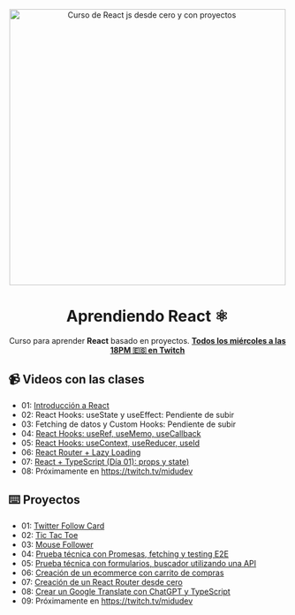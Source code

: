 <div align="center">

<img alt="Curso de React js desde cero y con proyectos" src="https://user-images.githubusercontent.com/1561955/212888793-fd719e58-b0c2-4d03-9c55-38e3e79ebc17.png" width="500" />

# Aprendiendo React ⚛️

Curso para aprender **React** basado en proyectos.
**[Todos los miércoles a las 18PM 🇪🇸 en Twitch](https://twitch.tv/midudev)**
</div>

## 📹 Videos con las clases

- 01: [Introducción a React](https://www.youtube.com/watch?v=7iobxzd_2wY)
- 02: React Hooks: useState y useEffect: Pendiente de subir
- 03: Fetching de datos y Custom Hooks: Pendiente de subir
- 04: [React Hooks: useRef, useMemo, useCallback](https://www.twitch.tv/videos/1732102325?filter=archives&sort=time)
- 05: [React Hooks: useContext, useReducer, useId](https://www.twitch.tv/videos/1738955695)
- 06: [React Router + Lazy Loading](https://www.twitch.tv/videos/1745844783?filter=archives&sort=time)
- 07: [React + TypeScript (Día 01): props y state)](https://www.twitch.tv/videos/1752654224?filter=archives&sort=time)
- 08: Próximamente en https://twitch.tv/midudev

## ⌨️ Proyectos

- 01: [Twitter Follow Card](projects/01-twitter-follow-card/)
- 02: [Tic Tac Toe](projects/02-tic-tac-toe/)
- 03: [Mouse Follower](projects/03-mouse-follower)
- 04: [Prueba técnica con Promesas, fetching y testing E2E](projects/04-react-prueba-tecnica)
- 05: [Prueba técnica con formularios, buscador utilizando una API](projects/05-react-buscador-peliculas)
- 06: [Creación de un ecommerce con carrito de compras](projects/06-shopping-cart)
- 07: [Creación de un React Router desde cero](projects/07-midu-router)
- 08: [Crear un Google Translate con ChatGPT y TypeScript](projects/08-google-translate-clone/)
- 09: Próximamente en https://twitch.tv/midudev

